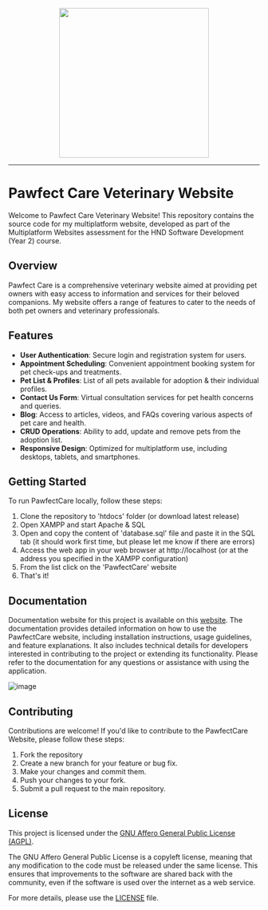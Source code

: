 <p align="center">
   <img width="300" height="300" src="https://github.com/DominikSubocz/Pawfectcare-Website/assets/121230993/cd3a0017-c2d6-480d-b06b-7b67440cb924">
</p>
<hr>

# Pawfect Care Veterinary Website

Welcome to Pawfect Care Veterinary Website! This repository contains the source code for my multiplatform website, developed as part of the Multiplatform Websites assessment for the HND Software Development (Year 2) course.

## Overview

Pawfect Care is a comprehensive veterinary website aimed at providing pet owners with easy access to information and services for their beloved companions. My website offers a range of features to cater to the needs of both pet owners and veterinary professionals.

## Features

- **User Authentication**: Secure login and registration system for users.
- **Appointment Scheduling**: Convenient appointment booking system for pet check-ups and treatments.
- **Pet List & Profiles**: List of all pets available for adoption & their individual profiles.
- **Contact Us Form**: Virtual consultation services for pet health concerns and queries.
- **Blog**: Access to articles, videos, and FAQs covering various aspects of pet care and health.
- **CRUD Operations**: Ability to add, update and remove pets from the adoption list.
- **Responsive Design**: Optimized for multiplatform use, including desktops, tablets, and smartphones.

## Getting Started

To run PawfectCare locally, follow these steps:
 
1. Clone the repository to 'htdocs' folder (or download latest release)
2. Open XAMPP and start Apache & SQL
3. Open and copy the content of 'database.sql' file and paste it in the SQL tab (it should work first time, but please let me know if there are errors)
4. Access the web app in your web browser at http://localhost (or at the address you specified in the XAMPP configuration)
5. From the list click on the 'PawfectCare' website
6. That's it!

## Documentation

Documentation website for this project is available on this <a href="https://pawfectcare-documentation.netlify.app/">website</a>. The documentation provides detailed information on how to use the PawfectCare website, including installation instructions, usage guidelines, and feature explanations. It also includes technical details for developers interested in contributing to the project or extending its functionality. Please refer to the documentation for any questions or assistance with using the application.

![image](https://github.com/DominikSubocz/Pawfectcare-Website/assets/121230993/a01aa170-5d68-476e-beb5-e301f3097898)


## Contributing

Contributions are welcome! If you'd like to contribute to the PawfectCare Website, please follow these steps:

1. Fork the repository
2. Create a new branch for your feature or bug fix.
3. Make your changes and commit them.
4. Push your changes to your fork.
5. Submit a pull request to the main repository.

## License

This project is licensed under the [GNU Affero General Public License (AGPL)](LICENSE).

The GNU Affero General Public License is a copyleft license, meaning that any modification to the code must be released under the same license. This ensures that improvements to the software are shared back with the community, even if the software is used over the internet as a web service.

For more details, please use the [LICENSE](LICENSE.txt) file.
